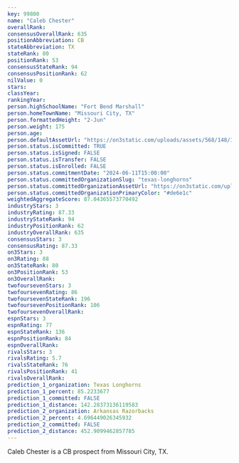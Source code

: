 ```yaml
---
key: 99800
name: "Caleb Chester"
overallRank: 
consensusOverallRank: 635
positionAbbreviation: CB
stateAbbreviation: TX
stateRank: 80
positionRank: 53
consensusStateRank: 94
consensusPositionRank: 62
nilValue: 0
stars: 
classYear: 
rankingYear: 
person.highSchoolName: "Fort Bend Marshall"
person.homeTownName: "Missouri City, TX"
person.formattedHeight: "2-Jun"
person.weight: 175
person.age: 
person.defaultAssetUrl: "https://on3static.com/uploads/assets/568/148/148568.JPG"
person.status.isCommitted: TRUE
person.status.isSigned: FALSE
person.status.isTransfer: FALSE
person.status.isEnrolled: FALSE
person.status.commitmentDate: "2024-06-11T15:00:00"
person.status.committedOrganizationSlug: "texas-longhorns"
person.status.committedOrganizationAssetUrl: "https://on3static.com/uploads/assets/276/150/150276.svg"
person.status.committedOrganizationPrimaryColor: "#de6e1c"
weightedAggregateScore: 87.04365573770492
industryStars: 3
industryRating: 87.33
industryStateRank: 94
industryPositionRank: 62
industryOverallRank: 635
consensusStars: 3
consensusRating: 87.33
on3Stars: 3
on3Rating: 88
on3StateRank: 80
on3PositionRank: 53
on3OverallRank: 
twofoursevenStars: 3
twofoursevenRating: 86
twofoursevenStateRank: 196
twofoursevenPositionRank: 106
twofoursevenOverallRank: 
espnStars: 3
espnRating: 77
espnStateRank: 136
espnPositionRank: 84
espnOverallRank: 
rivalsStars: 3
rivalsRating: 5.7
rivalsStateRank: 76
rivalsPositionRank: 41
rivalsOverallRank: 
prediction_1_organization: Texas Longhorns
prediction_1_percent: 85.2233677
prediction_1_committed: FALSE
prediction_1_distance: 142.28373136119583
prediction_2_organization: Arkansas Razorbacks
prediction_2_percent: 4.696449026345932
prediction_2_committed: FALSE
prediction_2_distance: 452.9099462857785
---
```

Caleb Chester is a CB prospect from Missouri City, TX.